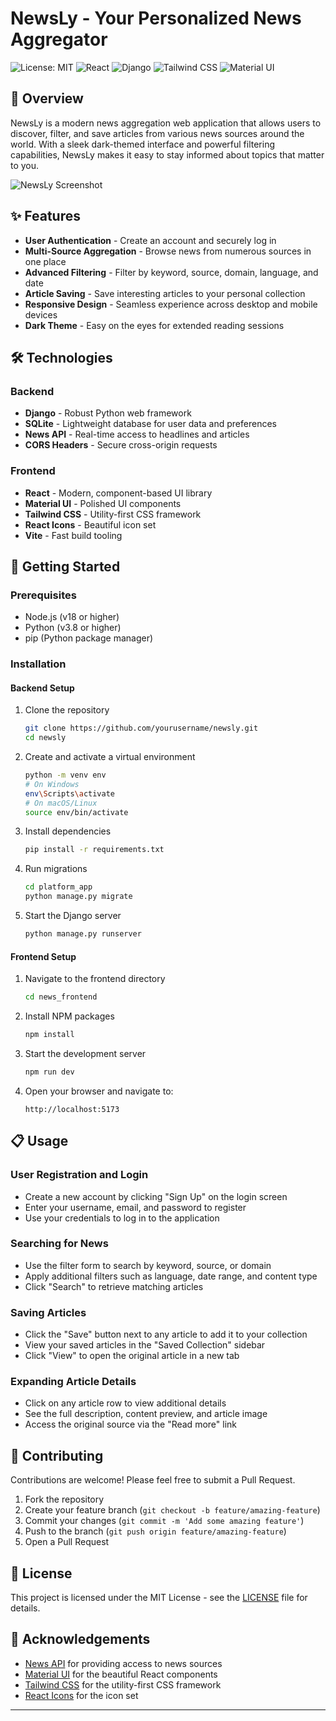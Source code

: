 # NewsLy - Your Personalized News Aggregator

![License: MIT](https://img.shields.io/badge/License-MIT-blue.svg)
![React](https://img.shields.io/badge/React-19.0.0-61DAFB?logo=react)
![Django](https://img.shields.io/badge/Django-5.1.7-092E20?logo=django)
![Tailwind CSS](https://img.shields.io/badge/TailwindCSS-3.4-38B2AC?logo=tailwind-css)
![Material UI](https://img.shields.io/badge/Material_UI-7.0-0081CB?logo=material-ui)

## 📰 Overview

NewsLy is a modern news aggregation web application that allows users to discover, filter, and save articles from various news sources around the world. With a sleek dark-themed interface and powerful filtering capabilities, NewsLy makes it easy to stay informed about topics that matter to you.

![NewsLy Screenshot](https://via.placeholder.com/800x450.png?text=NewsLy+Screenshot)

## ✨ Features

- **User Authentication** - Create an account and securely log in
- **Multi-Source Aggregation** - Browse news from numerous sources in one place
- **Advanced Filtering** - Filter by keyword, source, domain, language, and date
- **Article Saving** - Save interesting articles to your personal collection
- **Responsive Design** - Seamless experience across desktop and mobile devices
- **Dark Theme** - Easy on the eyes for extended reading sessions

## 🛠️ Technologies

### Backend
- **Django** - Robust Python web framework
- **SQLite** - Lightweight database for user data and preferences
- **News API** - Real-time access to headlines and articles
- **CORS Headers** - Secure cross-origin requests

### Frontend
- **React** - Modern, component-based UI library
- **Material UI** - Polished UI components
- **Tailwind CSS** - Utility-first CSS framework
- **React Icons** - Beautiful icon set
- **Vite** - Fast build tooling

## 🚀 Getting Started

### Prerequisites
- Node.js (v18 or higher)
- Python (v3.8 or higher)
- pip (Python package manager)

### Installation

#### Backend Setup

1. Clone the repository
   ```bash
   git clone https://github.com/yourusername/newsly.git
   cd newsly
   ```

2. Create and activate a virtual environment
   ```bash
   python -m venv env
   # On Windows
   env\Scripts\activate
   # On macOS/Linux
   source env/bin/activate
   ```

3. Install dependencies
   ```bash
   pip install -r requirements.txt
   ```

4. Run migrations
   ```bash
   cd platform_app
   python manage.py migrate
   ```

5. Start the Django server
   ```bash
   python manage.py runserver
   ```

#### Frontend Setup

1. Navigate to the frontend directory
   ```bash
   cd news_frontend
   ```

2. Install NPM packages
   ```bash
   npm install
   ```

3. Start the development server
   ```bash
   npm run dev
   ```

4. Open your browser and navigate to:
   ```
   http://localhost:5173
   ```

## 📋 Usage

### User Registration and Login
- Create a new account by clicking "Sign Up" on the login screen
- Enter your username, email, and password to register
- Use your credentials to log in to the application

### Searching for News
- Use the filter form to search by keyword, source, or domain
- Apply additional filters such as language, date range, and content type
- Click "Search" to retrieve matching articles

### Saving Articles
- Click the "Save" button next to any article to add it to your collection
- View your saved articles in the "Saved Collection" sidebar
- Click "View" to open the original article in a new tab

### Expanding Article Details
- Click on any article row to view additional details
- See the full description, content preview, and article image
- Access the original source via the "Read more" link

## 🤝 Contributing

Contributions are welcome! Please feel free to submit a Pull Request.

1. Fork the repository
2. Create your feature branch (`git checkout -b feature/amazing-feature`)
3. Commit your changes (`git commit -m 'Add some amazing feature'`)
4. Push to the branch (`git push origin feature/amazing-feature`)
5. Open a Pull Request

## 📝 License

This project is licensed under the MIT License - see the [LICENSE](LICENSE) file for details.

## 👏 Acknowledgements

- [News API](https://newsapi.org/) for providing access to news sources
- [Material UI](https://mui.com/) for the beautiful React components
- [Tailwind CSS](https://tailwindcss.com/) for the utility-first CSS framework
- [React Icons](https://react-icons.github.io/react-icons/) for the icon set

---
